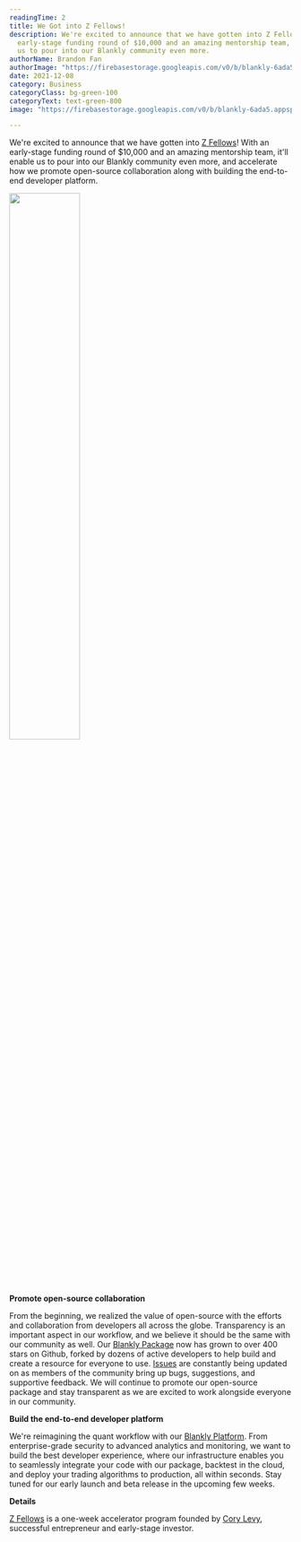 ```yaml
---
readingTime: 2
title: We Got into Z Fellows!
description: We're excited to announce that we have gotten into Z Fellows! With an
  early-stage funding round of $10,000 and an amazing mentorship team, it'll enable
  us to pour into our Blankly community even more.
authorName: Brandon Fan
authorImage: "https://firebasestorage.googleapis.com/v0/b/blankly-6ada5.appspot.com/o/blog%2Fauthors%2Fimg_3678.JPG?alt=media&token=240ddce6-0181-452b-b83e-c7b595678e58"
date: 2021-12-08
category: Business
categoryClass: bg-green-100
categoryText: text-green-800
image: "https://firebasestorage.googleapis.com/v0/b/blankly-6ada5.appspot.com/o/blog%2Fimages%2Fasset-2-3x.png?alt=media&token=ecfec292-0fc6-437d-999a-8f5629e45330"

---
```

We're excited to announce that we have gotten into [Z Fellows](https://www.zfellows.com/)! With an early-stage funding round of $10,000 and an amazing mentorship team, it'll enable us to pour into our Blankly community even more, and accelerate how we promote open-source collaboration along with building the end-to-end developer platform.

<img src="https://firebasestorage.googleapis.com/v0/b/blankly-6ada5.appspot.com/o/blog%2Fimages%2Fasset-2-3x.png?alt=media&token=ecfec292-0fc6-437d-999a-8f5629e45330" width="50%">

**Promote open-source collaboration**

From the beginning, we realized the value of open-source with the efforts and collaboration from developers all across the globe. Transparency is an important aspect in our workflow, and we believe it should be the same with our community as well. Our [Blankly Package](https://github.com/Blankly-Finance/Blankly) now has grown to over 400 stars on Github, forked by dozens of active developers to help build and create a resource for everyone to use. [Issues](https://github.com/Blankly-Finance/Blankly/issues) are constantly being updated on as members of the community bring up bugs, suggestions, and supportive feedback. We will continue to promote our open-source package and stay transparent as we are excited to work alongside everyone in our community.

**Build the end-to-end developer platform**

We're reimagining the quant workflow with our [Blankly Platform](https://blankly.finance). From enterprise-grade security to advanced analytics and monitoring, we want to build the best developer experience, where our infrastructure enables you to seamlessly integrate your code with our package, backtest in the cloud, and deploy your trading algorithms to production, all within seconds. Stay tuned for our early launch and beta release in the upcoming few weeks.

**Details**

[Z Fellows](https://www.zfellows.com/) is a one-week accelerator program founded by [Cory Levy](https://corylevy.com/), successful entrepreneur and early-stage investor.